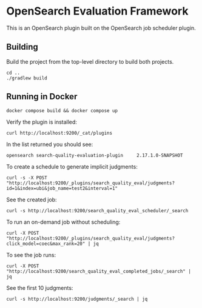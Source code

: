 # OpenSearch Evaluation Framework

This is an OpenSearch plugin built on the OpenSearch job scheduler plugin.

## Building

Build the project from the top-level directory to build both projects.

```
cd ..
./gradlew build
```

## Running in Docker

```
docker compose build && docker compose up
```

Verify the plugin is installed:

```
curl http://localhost:9200/_cat/plugins
```

In the list returned you should see:

```
opensearch search-quality-evaluation-plugin     2.17.1.0-SNAPSHOT
```

To create a schedule to generate implicit judgments:

```
curl -s -X POST "http://localhost:9200/_plugins/search_quality_eval/judgments?id=1&index=ubi&job_name=test2&interval=1"
```

See the created job:

```
curl -s http://localhost:9200/search_quality_eval_scheduler/_search
```

To run an on-demand job without scheduling:

```
curl -X POST "http://localhost:9200/_plugins/search_quality_eval/judgments?click_model=coec&max_rank=20" | jq
```

To see the job runs:

```
curl -X POST "http://localhost:9200/search_quality_eval_completed_jobs/_search" | jq
```

See the first 10 judgments:

```
curl -s http://localhost:9200/judgments/_search | jq
```